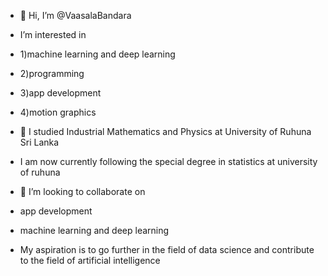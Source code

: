 - 👋 Hi, I’m @VaasalaBandara
-  I’m interested in 
- 1)machine learning and deep learning
- 2)programming
- 3)app development
- 4)motion graphics
- 🌱 I studied Industrial Mathematics and Physics at University of Ruhuna Sri Lanka
- I am now currently following the special degree in statistics at university of ruhuna
- 💞️ I’m looking to collaborate on 
- app development
- machine learning and deep learning

- My aspiration is to go further in the field of data science and contribute to the field of artificial intelligence

<!---
VaasalaBandara/VaasalaBandara is a ✨ special ✨ repository because its `README.md` (this file) appears on your GitHub profile.
You can click the Preview link to take a look at your changes.
--->
